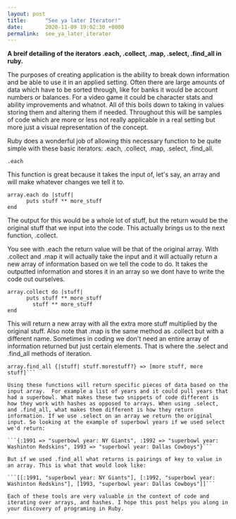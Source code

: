 ```yaml
---
layout: post
title:      "See ya later Iterator!"
date:       2020-11-09 19:02:30 +0000
permalink:  see_ya_later_iterator
---
```



**A breif detailing of the iterators .each, .collect, .map, .select, .find_all in ruby.**

The purposes of creating application is the ability to break down information and be able to use it in an applied setting. Often there are large amounts of data which have to be sorted through, like for banks it would be account numbers or balances. For a video game it could be character stats and ability improvements and whatnot. All of this boils down to taking in values storing them and altering them if needed. Throughout this will be samples of code which are more or less not really applicable in a real setting but more just a visual representation of the concept.

Ruby does a wonderful job of allowing this necessary function to be quite simple with these basic iterators: .each, .collect, .map, .select, .find_all. 

```.each ```

This function is great because it takes the input of, let's say, an array and will make whatever changes we tell it to. 

```
array.each do |stuff|
      puts stuff ** more_stuff
end
```

The output for this would be a whole lot of stuff, but the return would be the original stuff that we input into the code. This actually brings us to the next function, .collect.

You see with .each the return value will be that of the original array. With .collect and .map it will actually take the input and it will actually return a new array of information based on we tell the code to do. It takes the outputted information and stores it in an array so we dont have to write the code out ourselves.

```
array.collect do |stuff|
      puts stuff ** more_stuff
	    stuff ** more_stuff
end
```

This will return a new array with all the extra more stuff multiplied by the original stuff. Also note that .map is the same method as .collect but with a different name. Sometimes in coding we don't need an entire array of information returned but just certain elements. That is where the .select and .find_all methods of iteration.

```array.select {|stuff| stuff.morestuff?} => [more stuff, more stuff]
array.find_all {|stuff| stuff.morestuff?} => [more stuff, more stuff]```

Using these functions will return specific pieces of data based on the input array.  For example a list of years and it could pull years that had a superbowl. What makes these two snippets of code different is how they work with hashes as opposed to arrays. When using .select, and .find_all, what makes them different is how they return information. If we use .select on an array we return the original input. So looking at the example of superbowl years if we used select we'd return:

```{:1991 => "superbowl year: NY Giants", :1992 => "superbowl year: Washinton Redskins", 1993 => "superbowl year: Dallas Cowboys"}```

But if we used .find_all what returns is pairings of key to value in an array. This is what that would look like:

```[[:1991, "superbowl year: NY Giants"], [:1992, "superbowl year: Washinton Redskins"], [1993, "superbowl year: Dallas Cowboys"]]```

Each of these tools are very valuable in the context of code and iterating over arrays, and hashes. I hope this post helps you along in your discovery of programing in Ruby.
